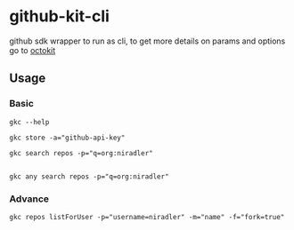 # github-kit-cli

github sdk wrapper to run as cli, to get more details on params and options go to [octokit](https://octokit.github.io/rest.js)

## Usage

### Basic

```
gkc --help
```

```
gkc store -a="github-api-key"
```

```
gkc search repos -p="q=org:niradler"
```

```

gkc any search repos -p="q=org:niradler"
```

### Advance

```
gkc repos listForUser -p="username=niradler" -m="name" -f="fork=true"
```
